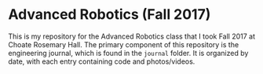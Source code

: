 # Advanced Robotics (Fall 2017)

This is my repository for the Advanced Robotics class that I took Fall 2017 at Choate Rosemary Hall. The primary component of this repository is the engineering journal, which is found in the `journal` folder. It is organized by date, with each entry containing code and photos/videos.

